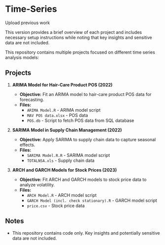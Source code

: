 # Time-Series
Upload previous work

This version provides a brief overview of each project and includes necessary setup instructions while noting that key insights and sensitive data are not included.

This repository contains multiple projects focused on different time series analysis models:



## Projects

1. **ARIMA Model for Hair-Care Product POS (2022)**
   - **Objective:** Fit an ARIMA model to hair-care product POS data for forecasting.
   - **Files:**
     - `ARIMA Model.R` - ARIMA model script
     - `MAV POS data.xlsx` - POS data
     - `POS.db`  - Script to fetch POS data from SQL database

2. **SARIMA Model in Supply Chain Management (2022)**
   - **Objective:** Apply SARIMA to supply chain data to capture seasonal effects.
   - **Files:**
     - `SARIMA Model.R.R` - SARIMA model script
     - `TOTALNSA.xls` - Supply chain data

3. **ARCH and GARCH Models for Stock Prices (2023)**
   - **Objective:** Fit ARCH and GARCH models to stock price data to analyze volatility.
   - **Files:**
     - `ARCH Model.R` - ARCH model script
     - `GARCH Model (incl. check stationary).R` - GARCH model script 
     - `price.csv` - Stock price data

## Notes

- This repository contains code only. Key insights and potentially sensitive data are not included.


